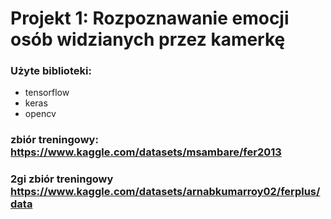 # Projekt 1: Rozpoznawanie emocji osób widzianych przez kamerkę

### Użyte biblioteki:
- tensorflow
- keras
- opencv

### zbiór treningowy: https://www.kaggle.com/datasets/msambare/fer2013
### 2gi zbiór treningowy https://www.kaggle.com/datasets/arnabkumarroy02/ferplus/data
